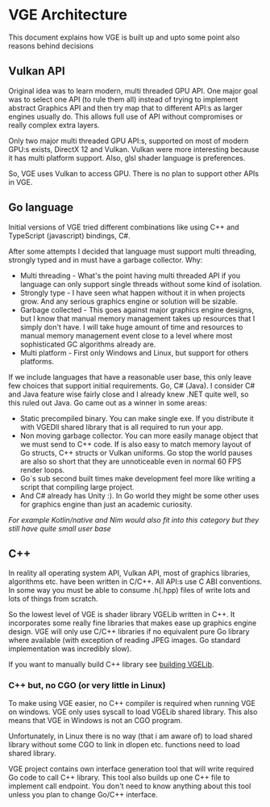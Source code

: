 # VGE Architecture

This document explains how VGE is built up and upto some point also reasons behind decisions


## Vulkan API

Original idea was to learn modern, multi threaded GPU API. One major goal was to select one API (to rule them all) instead of trying to implement abstract Graphics API and then try map that to different API:s as larger engines usually do. 
This allows full use of API without compromises or really complex extra layers.
 
Only two major multi threaded GPU API:s, supported on most of modern GPU:s exists, DirectX 12 and Vulkan. 
Vulkan were more interesting because it has multi platform support. Also, glsl shader language is preferences.

So, VGE uses Vulkan to access GPU. There is no plan to support other APIs in VGE.

## Go language

Initial versions of VGE tried different combinations like using C++ and TypeScript (javascript) bindings, C#. 

After some attempts I decided that language must support multi threading, strongly typed and in must have a garbage collector. Why:

- Multi threading - What's the point having multi threaded API if you language can only support single threads without some kind of isolation.
- Strongly type - I have seen what happen without it in when projects grow. And any serious graphics engine or solution will be sizable.
- Garbage collected - This goes against major graphics engine designs, but I know that manual memory management takes up resources that I simply don't have. I will take huge amount of time and resources to manual memory management event close to a level where most sophisticated GC algorithms already are.
- Multi platform - First only Windows and Linux, but support for others platforms.
 
If we include languages that have a reasonable user base, this only leave few choices that support initial requirements. Go, C# (Java). I consider C# and Java feature wise fairly close and I already knew .NET quite well, so this ruled out Java. Go came out as a winner in some areas:
- Static precompiled binary. You can make single exe. If you distribute it with VGEDll shared library that is all required to run your app.
- Non moving garbage collector. You can more easily manage object that we must send to C++ code. If is also easy to match memory layout of Go structs, C++ structs or Vulkan uniforms. Go stop the world pauses are also so short that they are unnoticeable even in normal 60 FPS render loops.
- Go´s sub second built times make development feel more like writing a script that compiling large project.
- And C# already has Unity :). In Go world they might be some other uses for graphics engine than just an academic curiosity.

*For example Kotlin/native and Nim would also fit into this category but they still have quite small user base*

## C++ 

In reality all operating system API, Vulkan API, most of graphics libraries, algorithms etc. have been written in
C/C++. All API:s use C ABI conventions. In some way you must be able to consume .h(.hpp) files of write lots and lots of things from scratch.

So the lowest level of VGE is shader library VGELib written in C++. It incorporates some really fine libraries that makes ease up graphics engine design. 
VGE will only use C/C++ libraries if no equivalent pure Go library where available (with exception of reading JPEG images. Go standard implementation was incredibly slow).

If you want to manually build C++ library see [building VGELib](build_vgelib.md).

### C++ but, no CGO (or very little in Linux)

To make using VGE easier, no C++ compiler is required when running VGE on windows. VGE only uses syscall to load VGELib shared library. 
This also means that VGE in Windows is not an CGO program. 

Unfortunately, in Linux there is no way (that i am aware of) to load shared library 
without some CGO to link in dlopen etc. functions need to load shared library.

VGE project contains own interface generation tool that will write required Go code to call C++ library. 
This tool also builds up one C++ file to implement call endpoint. 
You don't need to know anything about this tool unless you plan to change Go/C++ interface.
